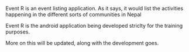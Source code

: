 Event R is an event listing application. As it says, it would list the activities happening in the different sorts of communities in Nepal

Event R is the android application being developed striclty for the training purposes.

More on this will be updated, along with the development goes.
